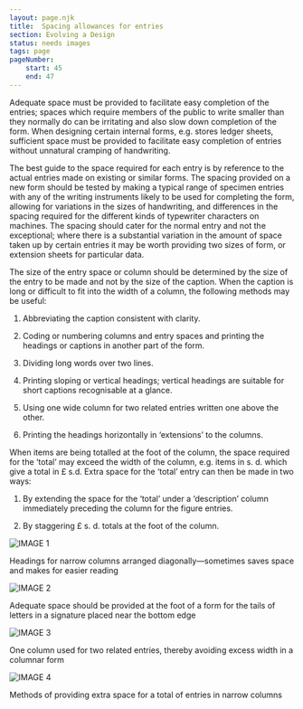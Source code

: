 ```yaml
---
layout: page.njk
title:  Spacing allowances for entries
section: Evolving a Design
status: needs images
tags: page
pageNumber:
    start: 45
    end: 47
---
```


Adequate space must be provided to facilitate easy completion of the entries; spaces which require members of the public to write smaller than they normally do can be irritating and also slow down completion of the form. When designing certain internal forms, e.g. stores ledger sheets, sufficient space must be provided to facilitate easy completion of entries without unnatural cramping of handwriting.

The best guide to the space required for each entry is by reference to the actual entries made on existing or similar forms. The spacing provided on a new form should be tested by making a typical range of specimen entries with any of the writing instruments likely to be used for completing the form, allowing for variations in the sizes of handwriting, and differences in the spacing required for the different kinds of typewriter characters on machines. The spacing should cater for the normal entry and not the exceptional; where there is a substantial variation in the amount of space taken up by certain entries it may be worth providing two sizes of form, or extension sheets for particular data.

The size of the entry space or column should be determined by the size of the entry to be made and not by the size of the caption. When the caption is long or difficult to fit into the width of a column, the following methods may be useful:

1. Abbreviating the caption consistent with clarity.

2. Coding or numbering columns and entry spaces and printing the headings or captions in another part of the form.

2. Dividing long words over two lines.

4. Printing sloping or vertical headings; vertical headings are suitable for short captions recognisable at a glance.

5. Using one wide column for two related entries written one above the other.

6. Printing the headings horizontally in ‘extensions’ to the columns.

When items are being totalled at the foot of the column, the space required for the ‘total’ may exceed the width of the column, e.g. items in s. d. which give a total in £ s.d. Extra space for the ‘total’ entry can then be made in two ways:

1. By extending the space for the ‘total’ under a ‘description’ column immediately preceding the column for the figure entries.

2. By staggering £ s. d. totals at the foot of the column.

![IMAGE 1](https://www.fillmurray.com/g/500/501)

Headings for narrow columns arranged diagonally—sometimes saves space and makes for
easier reading

![IMAGE 2](https://www.fillmurray.com/g/500/502)

Adequate space should be provided at the foot of a form for the tails of letters in a
signature placed near the bottom edge

![IMAGE 3](https://www.fillmurray.com/g/500/503)

One column used for two related entries, thereby avoiding excess width in a columnar
form

![IMAGE 4](https://www.fillmurray.com/g/500/504)

Methods of providing extra space for a total of entries in narrow columns
